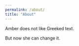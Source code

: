 ```yaml
---
permalink: /about/
title: "About"
---
```


Amber does not like Greeked text.

But now she can change it.
